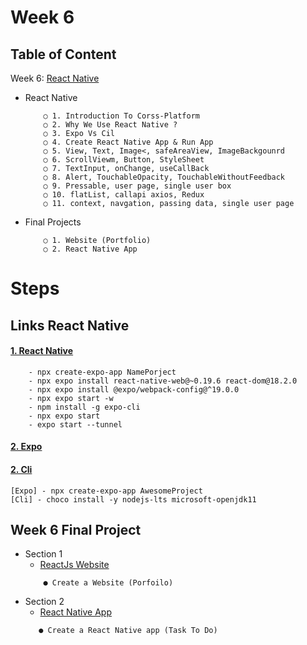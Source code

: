 # Week 6

## Table of Content

  Week 6: [React Native](https://github.com/x39OME/Ustudy-Application-Development-Camp/tree/main/Week%206)
  
  - React Native 
    ```
        ○ 1. Introduction To Corss-Platform
        ○ 2. Why We Use React Native ?
        ○ 3. Expo Vs Cil
        ○ 4. Create React Native App & Run App
        ○ 5. View, Text, Image<, safeAreaView, ImageBackgounrd
        ○ 6. ScrollViewm, Button, StyleSheet
        ○ 7. TextInput, onChange, useCallBack
        ○ 8. Alert, TouchableOpacity, TouchableWithoutFeedback
        ○ 9. Pressable, user page, single user box
        ○ 10. flatList, callapi axios, Redux
        ○ 11. context, navgation, passing data, single user page
    ```
  - Final Projects
    ```
        ○ 1. Website (Portfolio)
        ○ 2. React Native App
    ```

# Steps
## Links React Native

#### [1. React Native](https://reactnative.dev/)
```
    - npx create-expo-app NamePorject
    - npx expo install react-native-web@~0.19.6 react-dom@18.2.0
    - npx expo install @expo/webpack-config@^19.0.0
    - npx expo start -w
    - npm install -g expo-cli
    - npx expo start
    - expo start --tunnel
```

#### [2. Expo](https://reactnative.dev/docs/environment-setup?guide=native)
#### [2. Cli](https://reactnative.dev/docs/environment-setup?guide=native)
```
[Expo] - npx create-expo-app AwesomeProject
[Cli] - choco install -y nodejs-lts microsoft-openjdk11
```

## Week 6 Final Project

  - Section 1
      - [ReactJs Website](https://github.com/x39OME/Ustudy-Application-Development-Camp/tree/main/Week%206/Final%20Project)
    ```
        ● Create a Website (Porfoilo)
    ```
 - Section 2
      - [React Native App](https://github.com/x39OME/Ustudy-Application-Development-Camp/tree/main/Week%206/Final%20Project/TaskToDo)
    ```
       ● Create a React Native app (Task To Do)
    ```
